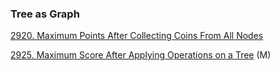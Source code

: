 

### Tree as Graph 

[2920. Maximum Points After Collecting Coins From All Nodes]()

[2925. Maximum Score After Applying Operations on a Tree](https://github.com/tatadyj/leetcode/tree/main/2925.maximum-score-after-applying-operations-on-a-tree) (M)